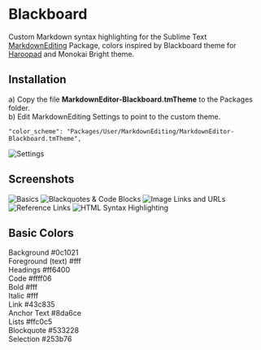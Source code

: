 # Blackboard

Custom Markdown syntax highlighting for the Sublime Text [MarkdownEditing](https://github.com/SublimeText-Markdown/MarkdownEditing) Package, colors inspired by Blackboard theme for [Haroopad](http://pad.haroopress.com/) and Monokai Bright theme.

Installation
---
a) Copy the file **MarkdownEditor-Blackboard.tmTheme** to the Packages folder.  
b) Edit MarkdownEditing Settings to point to the custom theme.

    "color_scheme": "Packages/User/MarkdownEditing/MarkdownEditor-Blackboard.tmTheme",  

![Settings](https://github.com/aamnah/MarkdownEditing-BlackboardTheme/blob/master/screenshots/settings.png)
    
Screenshots
---
![Basics](https://github.com/aamnah/MarkdownEditing-BlackboardTheme/blob/master/screenshots/basics.png)
![Blackquotes & Code Blocks](https://github.com/aamnah/MarkdownEditing-BlackboardTheme/blob/master/screenshots/code-blocks.png)
![Image Links and URLs](https://github.com/aamnah/MarkdownEditing-BlackboardTheme/blob/master/screenshots/images-urls.png)
![Reference Links](https://github.com/aamnah/MarkdownEditing-BlackboardTheme/blob/master/screenshots/reference-links.png)
![HTML Syntax Highlighting](https://github.com/aamnah/MarkdownEditing-BlackboardTheme/blob/master/screenshots/html-js.png)

Basic Colors
---
Background #0c1021    
Foreground (text) #fff  
Headings #ff6400  
Code #ffff06  
Bold #fff  
Italic #fff  
Link #43c835  
Anchor Text #8da6ce  
Lists #ffc0c5  
Blockquote #533228  
Selection #253b76  
